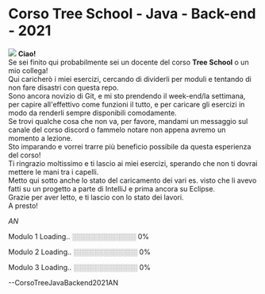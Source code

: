 #  Corso Tree School - Java - Back-end  - 2021

![](https://what.thedailywtf.com/assets/uploads/files/1612827607426-fa841c4b-fa0a-4275-9e8d-e9ca1d109e0b-image.png)
**Ciao!**  
Se sei finito qui probabilmente sei un docente del corso **Tree School** o un mio collega!    
Qui caricherò i miei esercizi, cercando di dividerli per moduli e tentando di non fare disastri con questa repo.    
Sono ancora novizio di Git, e mi sto prendendo il week-end/la settimana, per capire all'effettivo come funzioni il tutto, e per caricare gli esercizi in modo da renderli sempre
disponibili comodamente.    
Se trovi qualche cosa che non va, per favore, mandami un messaggio sul canale del corso discord o fammelo notare non appena avremo un momento a lezione.    
Sto imparando e vorrei trarre più beneficio possibile da questa esperienza del corso!    
Ti ringrazio moltissimo e ti lascio ai miei esercizi, sperando che non ti dovrai mettere le mani tra i capelli.    
Metto qui sotto anche lo stato del caricamento dei vari es. visto che li avevo fatti su un progetto a parte di IntelliJ e prima ancora su Eclipse.    
Grazie per aver letto, e ti lascio con lo stato dei lavori.  
A presto!    
    
*AN*  


Modulo 1 Loading..	░░░░░░░░░░░░░ 0%

Modulo 2 Loading..	░░░░░░░░░░░░░ 0%

Modulo 3 Loading.. 	░░░░░░░░░░░░░ 0%



--CorsoTreeJavaBackend2021AN
